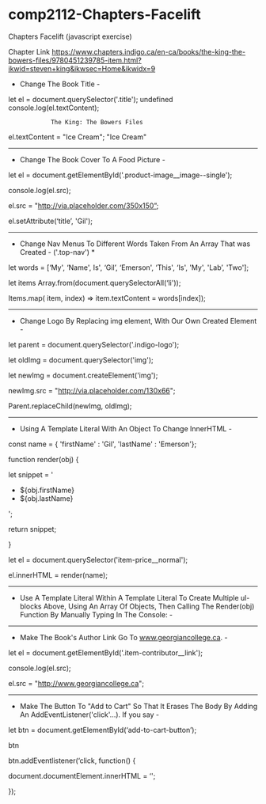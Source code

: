 # comp2112-Chapters-Facelift
Chapters Facelift (javascript exercise)



Chapter Link
https://www.chapters.indigo.ca/en-ca/books/the-king-the-bowers-files/9780451239785-item.html?ikwid=steven+king&ikwsec=Home&ikwidx=9


- Change The Book Title -

let el = document.querySelector('.title');
undefined
console.log(el.textContent);

                The King: The Bowers Files  
                
el.textContent = "Ice Cream";
"Ice Cream"

---------------------------------------------------


- Change The Book Cover To A Food Picture -

let el = document.getElementById('.product-image__image--single'); 

console.log(el.src); 

el.src = "http://via.placeholder.com/350x150”; 

el.setAttribute(‘title’, 'Gil'); 


---------------------------------------------------


- Change Nav Menus To Different Words Taken From An Array That was Created -  ('.top-nav') *

let words = [‘My', ‘Name', Is', ‘Gil’, ‘Emerson', ‘This', ‘Is', 'My', 'Lab’, 'Two'];

let items Array.from(document.querySelectorAll(‘li'));

Items.map( item, index) => item.textContent = words[index]);


---------------------------------------------------


- Change Logo By Replacing img element, With Our Own Created Element -

let parent = document.querySelector('.indigo-logo');

let oldImg = document.querySelector('img');

let newImg = document.createElement('img');

newImg.src = "http://via.placeholder.com/130x66";

Parent.replaceChild(newImg, oldImg);


---------------------------------------------------


- Using A Template Literal With An Object To Change InnerHTML - 

const name = { 'firstName' : 'Gil', 'lastName' : 'Emerson'};

function render(obj) {

let snippet = '

<ul>
  
<li>${obj.firstName}</li>
<li>${obj.lastName}</li>

</ul>

';

return snippet;

}

let el = document.querySelector('item-price__normal');

el.innerHTML = render(name);

---------------------------------------------------


- Use A Template Literal Within A Template Literal To Create Multiple ul-blocks Above, Using An Array Of Objects, Then Calling The Render(obj) Function By Manually Typing In The Console: -


---------------------------------------------------

- Make The Book's Author Link Go To www.georgiancollege.ca.  -

let el = document.getElementById('.item-contributor__link');

console.log(el.src);

el.src = "http://www.georgiancollege.ca";


---------------------------------------------------


- Make The Button To "Add to Cart" So That It Erases The Body By Adding An AddEventListener('click'...). If you say -

let btn = document.getElementById(‘add-to-cart-button’);

btn

btn.addEventlistener(‘click, function() {

document.documentElement.innerHTML = ‘';

});



